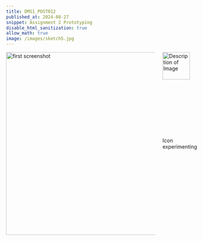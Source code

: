 ```yaml
---
title: DMS1_POST012
published_at: 2024-08-27
snippet: Assignment 2 Prototyping
disable_html_sanitization: true
allow_math: true
image: /images/sketch5.jpg
---
```


<img src="https://www.hardjewelry.com/cdn/shop/files/ezgif.com-gif-maker_3.gif?v=1649272041" alt="Description of Image" style="float:right; margin-left:20px; width:75px; height:auto;">

<div style="display: flex; align-items: center;">
 <img src="new screenshots/screenshot1.png" alt="first screenshot" style="margin-right: 20px; width: 500px; height: 500;">
  <p>
    <span class="highlight">Icon experimenting</span>
    
  </p>
</div>











   